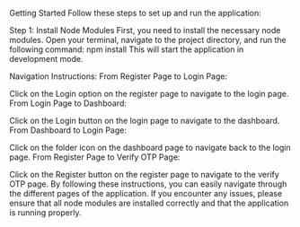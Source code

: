 Getting Started Follow these steps to set up and run the application:

Step 1: Install Node Modules First, you need to install the necessary node modules. Open your terminal, navigate to the project directory, and run the following command: npm install This will start the application in development mode.

Navigation Instructions: From Register Page to Login Page:

Click on the Login option on the register page to navigate to the login page. From Login Page to Dashboard:

Click on the Login button on the login page to navigate to the dashboard. From Dashboard to Login Page:

Click on the folder icon on the dashboard page to navigate back to the login page. From Register Page to Verify OTP Page:

Click on the Register button on the register page to navigate to the verify OTP page. By following these instructions, you can easily navigate through the different pages of the application. If you encounter any issues, please ensure that all node modules are installed correctly and that the application is running properly.
